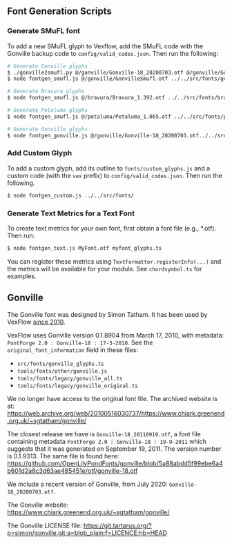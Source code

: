 ## Font Generation Scripts

### Generate SMuFL font

To add a new SMuFL glyph to Vexflow, add the SMuFL code with the Gonville backup code to `config/valid_codes.json`. Then run the following:

```sh
# Generate Gonville glyphs
$ ./gonville2smufl.py @/gonville/Gonville-18_20200703.otf @/gonville/GonvilleSmufl.otf
$ node fontgen_smufl.js @/gonville/GonvilleSmufl.otf ../../src/fonts/gonville_glyphs.ts

# Generate Bravura glyphs
$ node fontgen_smufl.js @/bravura/Bravura_1.392.otf ../../src/fonts/bravura_glyphs.ts

# Generate Petaluma glyphs
$ node fontgen_smufl.js @/petaluma/Petaluma_1.065.otf ../../src/fonts/petaluma_glyphs.ts

# Generate Gonville glyphs
$ node fontgen_gonville.js @/gonville/Gonville-18_20200703.otf../../src/fonts/gonville_glyphs.ts
```

### Add Custom Glyph

To add a custom glyph, add its outline to `fonts/custom_glyphs.js` and a custom code (with the `vex` prefix) to `config/valid_codes.json`. Then run the following.

```sh
$ node fontgen_custom.js ../../src/fonts/
```

### Generate Text Metrics for a Text Font

To create text metrics for your own font, first obtain a font file (e.g., \*.otf). Then run:

```sh
$ node fontgen_text.js MyFont.otf myfont_glyphs.ts
```

You can register these metrics using `TextFormatter.registerInfo(...)` and the metrics will be available for your module. See `chordsymbol.ts` for examples.

## Gonville

The Gonville font was designed by Simon Tatham. It has been used by VexFlow [since 2010](https://github.com/0xfe/vexflow/tree/8c10ac8aee4cd92f71786ae1c6cd751497bcb753/src/fonts).

VexFlow uses Gonville version 0.1.8904 from March 17, 2010, with metadata: `FontForge 2.0 : Gonville-18 : 17-3-2010`. See the `original_font_information` field in these files:

- `src/fonts/gonville_glyphs.ts`
- `tools/fonts/other/gonville.js`
- `tools/fonts/legacy/gonville_all.ts`
- `tools/fonts/legacy/gonville_original.ts`

We no longer have access to the original font file. The archived website is at: https://web.archive.org/web/20100516030737/https://www.chiark.greenend.org.uk/~sgtatham/gonville/

The closest release we have is `Gonville-18_20110919.otf`, a font file containing metadata `FontForge 2.0 : Gonville-18 : 19-9-2011` which suggests that it was generated on September 19, 2011. The version number is 0.1.9313. The same file is found here: https://github.com/OpenLilyPondFonts/gonville/blob/5a88abdd5f99ebe6a4b601d2a8c3d63ae485451e/otf/gonville-18.otf

We include a recent version of Gonville, from July 2020: `Gonville-18_20200703.otf`.

The Gonville website: https://www.chiark.greenend.org.uk/~sgtatham/gonville/

The Gonville LICENSE file: https://git.tartarus.org/?p=simon/gonville.git;a=blob_plain;f=LICENCE;hb=HEAD
